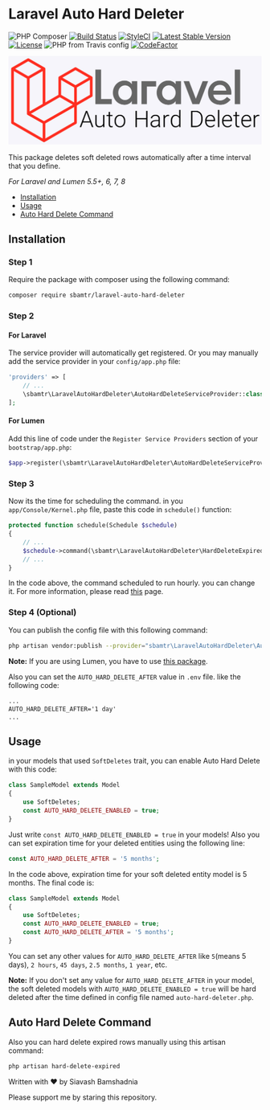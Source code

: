 # Laravel Auto Hard Deleter

![PHP Composer](https://github.com/SiavashBamshadnia/Laravel-Auto-Hard-Deleter/workflows/PHP%20Composer/badge.svg)
[![Build Status](https://travis-ci.org/SiavashBamshadnia/Laravel-Auto-Hard-Deleter.svg?branch=master)](https://travis-ci.org/SiavashBamshadnia/Laravel-Auto-Hard-Deleter)
[![StyleCI](https://github.styleci.io/repos/241140247/shield?branch=master)](https://github.styleci.io/repos/241140247)
[![Latest Stable Version](https://poser.pugx.org/sbamtr/Laravel-Auto-Hard-Deleter/version)](https://packagist.org/packages/sbamtr/laravel-auto-hard-deleter)
[![License](https://poser.pugx.org/sbamtr/Laravel-Auto-Hard-Deleter/license)](https://github.com/SiavashBamshadnia/Laravel-Auto-Hard-Deleter)
![PHP from Travis config](https://img.shields.io/travis/php-v/SiavashBamshadnia/Laravel-Auto-Hard-Deleter.svg)
[![CodeFactor](https://www.codefactor.io/repository/github/siavashbamshadnia/laravel-auto-hard-deleter/badge)](https://www.codefactor.io/repository/github/siavashbamshadnia/laravel-auto-hard-deleter)

![](cover.jpg)

This package deletes soft deleted rows automatically after a time interval that you define. 

*For Laravel and Lumen 5.5+, 6, 7, 8*

* [Installation](#installation)
* [Usage](#usage)
* [Auto Hard Delete Command](#auto-hard-delete-command)

## Installation
### Step 1
Require the package with composer using the following command:
```bash
composer require sbamtr/laravel-auto-hard-deleter
```
### Step 2
#### For Laravel
The service provider will automatically get registered. Or you may manually add the service provider in your `config/app.php` file:
```php
'providers' => [
    // ...
    \sbamtr\LaravelAutoHardDeleter\AutoHardDeleteServiceProvider::class,
];
```

#### For Lumen
Add this line of code under the `Register Service Providers` section of your `bootstrap/app.php`:
```php
$app->register(\sbamtr\LaravelAutoHardDeleter\AutoHardDeleteServiceProvider::class);
```

### Step 3
Now its the time for scheduling the command.
in you `app/Console/Kernel.php` file, paste this code in `schedule()` function:
```php
protected function schedule(Schedule $schedule)
{
    // ...
    $schedule->command(\sbamtr\LaravelAutoHardDeleter\HardDeleteExpiredCommand::class)->hourly();
    // ...
}
```
In the code above, the command scheduled to run hourly. you can change it. For more information, please read [this](https://laravel.com/docs/scheduling#scheduling-artisan-commands) page.

### Step 4 (Optional)
You can publish the config file with this following command:
```bash
php artisan vendor:publish --provider="sbamtr\LaravelAutoHardDeleter\AutoHardDeleteServiceProvider" --tag=config
```
**Note:** If you are using Lumen, you have to use [this package](https://github.com/laravelista/lumen-vendor-publish).

Also you can set the `AUTO_HARD_DELETE_AFTER` value in `.env` file. like the following code:

```.env
...
AUTO_HARD_DELETE_AFTER='1 day'
...
``` 

## Usage
in your models that used `SoftDeletes` trait, you can enable Auto Hard Delete with this code:
```php
class SampleModel extends Model
{
    use SoftDeletes;
    const AUTO_HARD_DELETE_ENABLED = true;
}
```
Just write `const AUTO_HARD_DELETE_ENABLED = true` in your models!
Also you can set expiration time for your deleted entities using the following line:
```php
const AUTO_HARD_DELETE_AFTER = '5 months';
```
In the code above, expiration time for your soft deleted entity model is 5 months.
The final code is:
```php
class SampleModel extends Model
{
    use SoftDeletes;
    const AUTO_HARD_DELETE_ENABLED = true;
    const AUTO_HARD_DELETE_AFTER = '5 months';
}
```
You can set any other values for `AUTO_HARD_DELETE_AFTER` like `5`(means 5 days), `2 hours`, `45 days`, `2.5 months`, `1 year`, etc.

**Note:** If you don't set any value for `AUTO_HARD_DELETE_AFTER` in your model, the soft deleted models with `AUTO_HARD_DELETE_ENABLED = true` will be hard deleted after the time defined in config file named `auto-hard-deleter.php`.

## Auto Hard Delete Command
Also you can hard delete expired rows manually using this artisan command:
```bash
php artisan hard-delete-expired
```

Written with ♥ by Siavash Bamshadnia

Please support me by staring this repository.